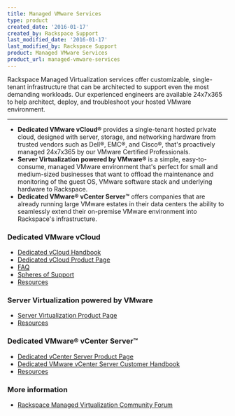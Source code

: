 ```yaml
---
title: Managed VMware Services
type: product
created_date: '2016-01-17'
created_by: Rackspace Support
last_modified_date: '2016-01-17'
last_modified_by: Rackspace Support
product: Managed VMware Services
product_url: managed-vmware-services
---
```


<p class="lead" markdown="1">Rackspace Managed Virtualization services offer customizable, single-tenant infrastructure that can be architected to support even the most demanding workloads. Our experienced engineers are available 24x7x365 to help architect, deploy, and troubleshoot your hosted VMware environment.</p>

<hr />

- **Dedicated VMware vCloud&reg;** provides a single-tenant hosted private cloud, designed with server, storage, and networking hardware from trusted vendors such as Dell&reg;, EMC&reg;, and Cisco&reg;, that's proactively managed 24x7x365 by our VMware Certified Professionals.
- **Server Virtualization powered by VMware&reg;** is a simple, easy-to-consume, managed VMware environment that's perfect for small and medium-sized businesses that want to offload the maintenance and monitoring of the guest OS, VMware software stack and underlying hardware to Rackspace.
- **Dedicated VMware&reg; vCenter Server&trade;** offers companies that are already running large VMware estates in their data centers the ability to seamlessly extend their on-premise VMware environment into Rackspace's infrastructure.

###  Dedicated VMware vCloud

- [Dedicated vCloud Handbook](http://docs.rackspace.com/vcloud/api/v1/bk-dedicated-vcloud-handbook/content/vcloud-common-front.html)
- [Dedicated vCloud Product Page](http://www.rackspace.com/managed-virtualization/vmware-vcloud)
- [FAQ](/how-to/dedicated-vmware-vcloud-faq)
- [Spheres of Support](/how-to/dedicated-vmware-vcloud-support-coverage)
- [Resources](http://www.rackspace.com/managed-virtualization/vmware-vcloud/resources/)

###  Server Virtualization powered by VMware

- [Server Virtualization Product Page](http://www.rackspace.com/managed-virtualization/server-virtualization/)
- [Resources](http://www.rackspace.com/managed-virtualization/server-virtualization/resources/)

###  Dedicated VMware&reg; vCenter Server&trade;

- [Dedicated vCenter Server Product Page](http://www.rackspace.com/managed-virtualization/dedicated-vcenter/)
- [Dedicated VMware vCenter Server Customer Handbook](http://docs.rackspace.com/vcenter/api/v1/bk-dedicated-vcenter-handbook/content/vcloud-common-front.html)
- [Resources](http://www.rackspace.com/managed-virtualization/resources/)

###  More information

- [Rackspace Managed Virtualization Community Forum](https://community.rackspace.com/products/f/52)
